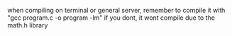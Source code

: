 when compiling on terminal or general server, remember to compile it with "gcc program.c -o program -lm" if you dont, it wont compile due to the math.h library
